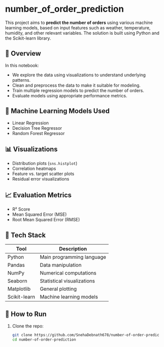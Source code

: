 # number_of_order_prediction

This project aims to **predict the number of orders** using various machine learning models, based on input features such as weather, temperature, humidity, and other relevant variables. The solution is built using Python and the Scikit-learn library.

## 📌 Overview

In this notebook:
- We explore the data using visualizations to understand underlying patterns.
- Clean and preprocess the data to make it suitable for modeling.
- Train multiple regression models to predict the number of orders.
- Evaluate models using appropriate performance metrics.

## 🧠 Machine Learning Models Used

- Linear Regression
- Decision Tree Regressor
- Random Forest Regressor

## 📊 Visualizations

- Distribution plots (`sns.histplot`)
- Correlation heatmaps
- Feature vs. target scatter plots
- Residual error visualizations

## 📈 Evaluation Metrics

- R² Score
- Mean Squared Error (MSE)
- Root Mean Squared Error (RMSE)

## 📂 Tech Stack

| Tool         | Description                     |
|--------------|---------------------------------|
| Python       | Main programming language       |
| Pandas       | Data manipulation               |
| NumPy        | Numerical computations          |
| Seaborn      | Statistical visualizations      |
| Matplotlib   | General plotting                |
| Scikit-learn | Machine learning models         |

## 🚀 How to Run

1. Clone the repo:
   ```bash
   git clone https://github.com/SnehaDebnath678/number-of-order-prediction.git
   cd number-of-order-prediction
